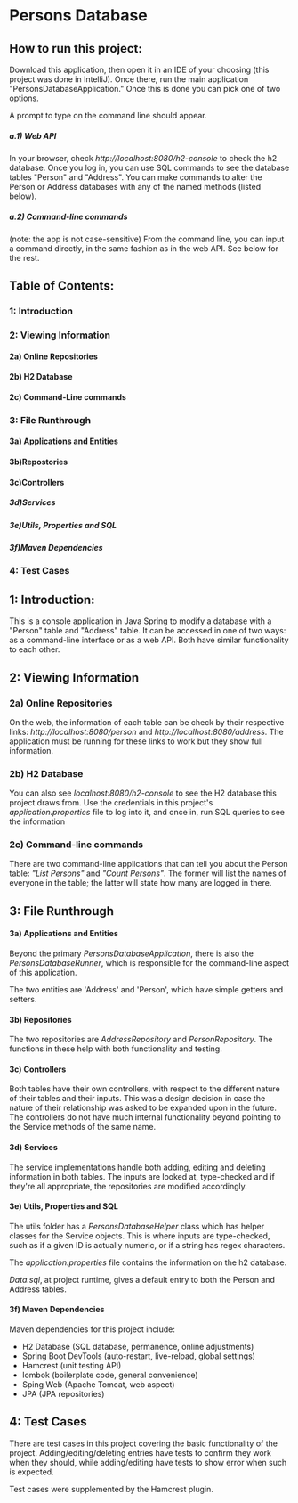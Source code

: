 # Persons Database
## How to run this project:
Download this application, then open it in an IDE of your choosing 
(this project was done in IntelliJ). Once there, run the main application "PersonsDatabaseApplication." 
Once this is done you can pick one of two options. 

A prompt to type on the command line should appear.
##### a.1) Web API
In your browser, check *http://localhost:8080/h2-console* to check the h2 database.
Once you log in, you can use SQL commands to see the database tables "Person" and "Address".
You can make commands to alter the Person or Address databases with any of the named methods (listed below).
##### a.2) Command-line commands
(note: the app is not case-sensitive)
From the command line, you can input a command directly, in the same fashion as in the web API.
 See below for the rest.
 
 ## Table of Contents:
 ### 1: Introduction
 ### 2: Viewing Information
 #### 2a) Online Repositories
 #### 2b) H2 Database
 #### 2c) Command-Line commands
 ### 3: File Runthrough
 #### 3a) Applications and Entities
 #### 3b)Repostories
 #### 3c)Controllers
 ##### 3d)Services
 ##### 3e)Utils, Properties and SQL
 ##### 3f)Maven Dependencies
 ### 4: Test Cases
 
 ## 1: Introduction:
 This is a console application in Java Spring to modify a database with a "Person" table and "Address" table.
 It can be accessed in one of two ways: as a command-line interface or as a web API. Both have similar functionality
  to each other.
 ## 2: Viewing Information
 ### 2a) Online Repositories
 On the web, the information of each table can be check by their respective links:
 *http://localhost:8080/person* and *http://localhost:8080/address*. The application must be running for these links to work
 but they show full information.
 ### 2b) H2 Database
 You can also see *localhost:8080/h2-console* to see the H2 database this project draws from.
 Use the credentials in this project's *application.properties* file to log into it,
 and once in, run SQL queries to see the information
 ### 2c) Command-line commands
 There are two command-line applications that can tell you about the Person table: *"List Persons"* and *"Count Persons"*.
 The former will list the names of everyone in the table; the latter will state how many are logged in there.
 
 ## 3: File Runthrough
 #### 3a) Applications and Entities
 Beyond the primary *PersonsDatabaseApplication*, there is also the *PersonsDatabaseRunner*,
 which is responsible for the command-line aspect of this application.
 
 The two entities are 'Address' and 'Person', which have simple getters and setters.
 #### 3b) Repositories
 The two repositories are *AddressRepository* and *PersonRepository*. The functions in these help with
 both functionality and testing.
 #### 3c) Controllers
 Both tables have their own controllers, with respect to the different nature of their tables and their inputs.
 This was a design decision in case the nature of their relationship was asked to be expanded upon in the future.
 The controllers do not have much internal functionality beyond pointing to the Service methods of the same name.
 #### 3d) Services
 The service implementations handle both adding, editing and deleting information in both tables.
 The inputs are looked at, type-checked and if they're all appropriate, the repositories are modified accordingly. 
 #### 3e) Utils, Properties and SQL
 The utils folder has a *PersonsDatabaseHelper* class which has helper classes for the Service objects.
 This is where inputs are type-checked, such as if a given ID is actually numeric, or if a string has regex characters.
 
 The *application.properties* file contains the information on the h2 database.
 
 *Data.sql*, at project runtime, gives a default entry to both the Person and Address tables.
 #### 3f) Maven Dependencies
 Maven dependencies for this project include:
 - H2 Database (SQL database, permanence, online adjustments)
 - Spring Boot DevTools (auto-restart, live-reload, global settings)
 - Hamcrest (unit testing API)
 - lombok (boilerplate code, general convenience)
 - Sping Web (Apache Tomcat, web aspect)
 - JPA (JPA repositories)

## 4: Test Cases
There are test cases in this project covering the basic functionality of the project. 
Adding/editing/deleting entries have tests to confirm they work when they should, while adding/editing
have tests to show error when such is expected.
 
Test cases were supplemented by the Hamcrest plugin.
